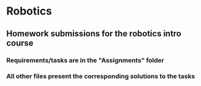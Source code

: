 # Robotics
## Homework submissions for the robotics intro course

### Requirements/tasks are in the "Assignments" folder
### All other files present the corresponding solutions to the tasks
